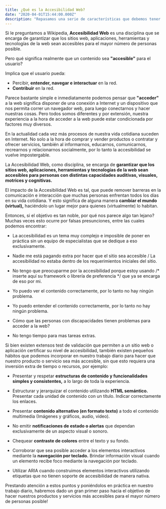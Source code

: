 ```yaml
---
title: ¿Qué es la Accesibilidad Web?
date: "2020-04-01T15:44:00.000Z"
description: "Repasamos una serie de características que debemos tener en cuenta a la hora de desarrollar interfaces accesibles y hacer del mundo (virtual) un lugar mejor."
---
```


Si le preguntamos a Wikipedia, **Accesibilidad Web** es una disciplina que se encarga de garantizar que los sitios web, aplicaciones, herramientas y tecnologías de la web sean accesibles para el mayor número de personas posible.

Pero qué significa realmente que un contenido sea __"accesible"__ para el usuario?

Implica que el usuario pueda:
* Percibir, **entender, navegar e interactuar** en la red.
* **Contribuir** en la red.

Parece bastante simple e inmediatamente podemos pensar que __"acceder"__ a la web significa disponer de una conexión a Internet y un dispositivo que nos permita correr un navegador web, para luego conectarnos y hacer nuestras cosas. Pero todos somos diferentes y por extensión, nuestra experiencia a la hora de acceder a la web puede estar condicionada por factores muy diversos.

En la actualidad cada vez más procesos de nuestra vida cotidiana suceden en Internet. No solo a la hora de comprar y vender productos o contratar y ofrecer servicios, también al informarnos, educarnos, comunicarnos, recrearnos y relacionarnos socialmente, por lo tanto la accesibilidad se vuelve impostergable.

La Accesibilidad Web, como disciplina, se encarga de **garantizar que los sitios web, aplicaciones, herramientas y tecnologías de la web sean accesibles para personas con distintas capacidades auditivas, visuales, motrices y cognitivas.**

El impacto de la Accesibilidad Web es tal, que puede remover barreras en la comunicación e interacción que muchas personas enfrentan todos los días en su vida cotidiana. Y esto significa de alguna manera **cambiar el mundo (virtual),** haciéndolo un lugar mejor para quienes (virtualmente) lo habitan.

Entonces, si el objetivo es tan noble, por qué nos parece algo tan lejano? Muchas veces esto ocurre por falsas presunciones, entre las cuales podemos encontrar:

* La accesibilidad es un tema muy complejo e imposible de poner en práctica sin un equipo de especialistas que se dedique a eso exclusivamente.

* Nadie me está pagando extra por hacer que el sitio sea accesible / La accesibilidad no estaba dentro de los requerimientos iniciales del sitio.

* No tengo que preocuparme por la accesibilidad porque estoy usando /* inserte aquí su framework o librería de preferencia */ que ya se encarga de eso por mi.

* Yo puedo ver el contenido correctamente, por lo tanto no hay ningún problema.

* Yo puedo entender el contenido correctamente, por lo tanto no hay ningún problema.

* Cómo que las personas con discapacidades tienen problemas para acceder a la web?

* No tengo tiempo para mas tareas extras.

Si bien existen extensos test de validación que permiten a un sitio web o aplicación certificar su nivel de accesibilidad, también existen pequeños hábitos que podemos incorporar en nuestro trabajo diario para hacer que nuestro producto o servicio sea más accesible, sin que esto requiera una inversión extra de tiempo o recursos, por ejemplo:

* Presentar y respetar **estructuras de contenido y funcionalidades simples y consistentes,** a lo largo de toda la experiencia.

* Estructurar y jerarquizar el contenido utilizando **HTML semántico.** Presentar cada unidad de contenido con un título. Indicar correctamente los enlaces.

* Presentar **contenido alternativo (en formato texto)** a todo el contenido multimedia (Imágenes y gráficos, audio, video).

* No emitir **notificaciones de estado o alertas** que dependan exclusivamente de un aspecto visual o sonoro.

* Chequear **contraste de colores** entre el texto y su fondo.

* Corroborar que sea posible acceder a los elementos interactivos mediante la **navegación por teclado.** Brindar información visual cuando un elemento recibe foco mediante la navegación por teclado.

* Utilizar ARIA cuando construimos elementos interactivos utilizando etiquetas que no tienen soporte de accesibilidad de manera nativa.

Prestando atención a estos puntos y poniéndolos en práctica en nuestro trabajo diario, habremos dado un gran primer paso hacia el objetivo de hacer nuestros productos y servicios más accesibles para el mayor número de personas posible!